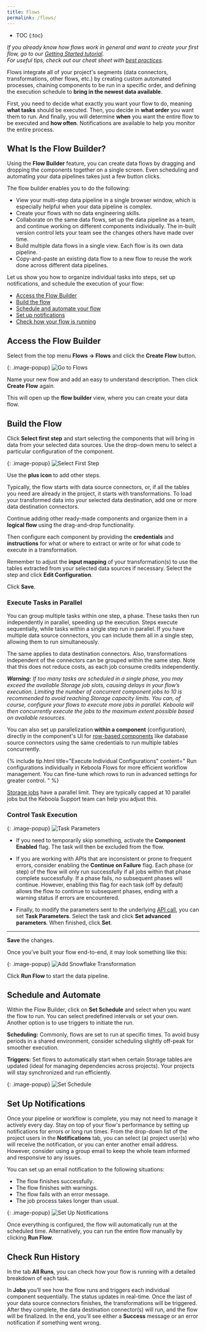 ```yaml
---
title: Flows
permalink: /flows/
---
```


* TOC
{:toc}

*If you already know how flows work in general and want to create your first flow, go to our [Getting Started tutorial](/tutorial/automate/).  
For useful tips, check out our cheat sheet with [best practices](/tutorial/onboarding/cheat-sheet/#automating-your-flow).*

Flows integrate all of your project's segments (data connectors, transformations, other flows, etc.) by creating custom automated processes, chaining components to be run in a specific order, 
and defining the execution schedule to **bring in the newest data available**. 

First, you need to decide what exactly you want your flow to do, meaning **what tasks** should be executed. Then, you decide in **what order** you want them to run. 
And finally, you will determine **when** you want the entire flow to be executed and **how often**. Notifications are available to help you monitor the entire process. 

## What Is the Flow Builder?
Using the **Flow Builder** feature, you can create data flows by dragging and dropping the components together on a single screen.
Even scheduling and automating your data pipelines takes just a few button clicks. 

The flow builder enables you to do the following:

- View your multi-step data pipeline in a single browser window, which is especially helpful when your data pipeline is complex. 
- Create your flows with no data engineering skills.
- Collaborate on the same data flows, set up the data pipeline as a team, and continue working on different components individually. The in-built version control lets your team see the changes others have made over time.
- Build multiple data flows in a single view. Each flow is its own data pipeline.
- Copy-and-paste an existing data flow to a new flow to reuse the work done across different data pipelines.

Let us show you how to organize individual tasks into steps, set up notifications, and schedule the execution of your flow:

- [Access the Flow Builder](#access-the-flow-builder)
- [Build the flow](#build-the-flow)
- [Schedule and automate your flow](#schedule-and-automate)
- [Set up notifications](#set-up-notifications)
- [Check how your flow is running](#check-run-history)

## Access the Flow Builder
Select from the top menu **Flows -> Flows** and click the **Create Flow** button.
   
{: .image-popup}
![Go to Flows](/tutorial/automate/automate1.png)

Name your new flow and add an easy to understand description. Then click **Create Flow** again. 

This will open up the **flow builder** view, where you can create your data flow.

## Build the Flow
Click **Select first step** and start selecting the components that will bring in data from your selected data sources. Use the drop-down menu to select a particular configuration of the component.

{: .image-popup}
![Select First Step](/flows/build-flow.png)

Use the **plus icon** to add other steps. 

Typically, the flow starts with data source connectors, or, if all the tables you need are already in the project, it starts with transformations. To load your transformed data into your selected data destination, add one or more data destination connectors.

Continue adding other ready-made components and organize them in a **logical flow** using the drag-and-drop functionality. 

Then configure each component by providing the **credentials** and **instructions** for what or where to extract or write or for what code to execute in a transformation.

Remember to adjust the **input mapping** of your transformation(s) to use the tables extracted from your selected data sources if necessary. Select the step and click **Edit Configuration**.

Click **Save**.

### Execute Tasks in Parallel
You can group multiple tasks within one step, a phase. These tasks then run independently in parallel, speeding up the execution. 
Steps execute sequentially, while tasks within a single step run in parallel. If you have multiple data source connectors, you can include them all in a single step, allowing them to run simultaneously. 

The same applies to data destination connectors. Also, transformations independent of the connectors can be grouped within the same step. Note that this does not reduce costs, as each job consume credits independently.

***Warning:** If too many tasks are scheduled in a single phase, you may exceed the available Storage job slots, causing delays in your flow’s execution. Limiting the number of concurrent component jobs 
to 10 is recommended to avoid reaching Storage capacity limits. You can, of course, configure your flows to execute more jobs in parallel. Keboola will then concurrently execute the jobs to the maximum 
extent possible based on available resources.*

You can also set up parallelization **within a component** (configuration), directly in the component's UI for [row-based components](/components/#configuration-rows) like database source connectors using the same credentials to run multiple tables concurrently.

{% include tip.html title="Execute Individual Configurations" content="
Run configurations individually in Keboola Flows for more efficient workflow management. You can fine-tune which rows to run in advanced settings for greater 
control.
" %}

[Storage jobs](/storage/jobs/) have a parallel limit. They are typically capped at 10 parallel jobs but the Keboola Support team can help you adjust this. 

### Control Task Execution

{: .image-popup}
![Task Parameters](/flows/task-parameters.png)

- If you need to temporarily skip something, activate the **Component Enabled** flag. The task will then be excluded from the flow.

- If you are working with APIs that are inconsistent or prone to frequent errors, consider enabling the **Continue on Failure** flag. Each phase (or step) of the flow will only run successfully if all jobs within that phase complete successfully. If a phase fails, no subsequent phases will continue. However, enabling this flag for each task (off by default) allows the flow to continue to subsequent phases, ending with a warning status if errors are encountered.

- Finally, to modify the parameters sent to the underlying [API call](https://developers.keboola.com/integrate/jobs/#run-a-job), you can set **Task Parameters**. 
Select the task and click **Set advanced parameters**. When finished, click **Set**.

*****

**Save** the changes.

Once you’ve built your flow end-to-end, it may look something like this:

{: .image-popup}
![Add Snowflake Transformation](/flows/add-transformation.png)
   
Click **Run Flow** to start the data pipeline.

## Schedule and Automate
Within the Flow Builder, click on **Set Schedule** and select when you want the flow to run.
You can select predefined intervals or set your own. Another option is to use triggers to initiate the run. 

**Scheduling:** Commonly, flows are set to run at specific times. To avoid busy periods in a shared environment, consider scheduling slightly off-peak for smoother execution.

**Triggers:** Set flows to automatically start when certain Storage tables are updated (ideal for managing dependencies across projects). Your projects will stay synchronized and run efficiently.

{: .image-popup}
![Set Schedule](/flows/set-schedule.png)

## Set Up Notifications
Once your pipeline or workflow is complete, you may not need to manage it actively every day. Stay on top of your flow's performance by setting up notifications for errors or long run times. From the drop-down 
list of the project users in the **Notifications** tab, you can select (a) project user(s) who will receive the notification, or you can enter another email address. However, consider using a group email to keep 
the whole team informed and responsive to any issues.

You can set up an email notification to the following situations: 

- The flow finishes successfully.
- The flow finishes with warnings.  
- The flow fails with an error message.
- The job process takes longer than usual. 

{: .image-popup}
![Set Up Notifications](/flows/notifications.png)

Once everything is configured, the flow will automatically run at the scheduled time. Alternatively, you can run the entire flow manually by clicking **Run Flow**.

## Check Run History
In the tab **All Runs**, you can check how your flow is running with a detailed breakdown of each task. 

In **Jobs** you’ll see how the flow runs and triggers each individual component sequentially. The status updates in real-time. 
Once the last of your data source connectors finishes, the transformations will be triggered. After they complete, the data destination connector(s) will run, and the flow will be finalized. 
In the end, you’ll see either a **Success** message or an error notification if something went wrong.
